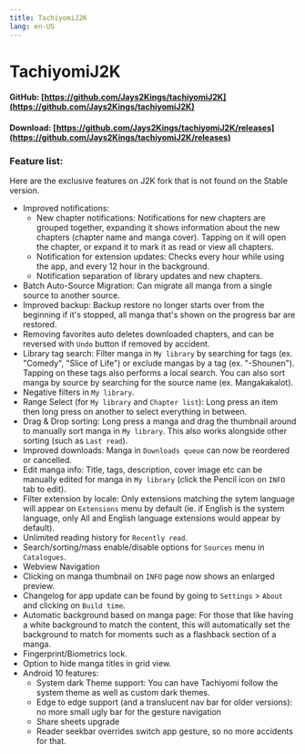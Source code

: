 ```yaml
---
title: TachiyomiJ2K
lang: en-US
---
```


# TachiyomiJ2K

#### GitHub: [https://github.com/Jays2Kings/tachiyomiJ2K](https://github.com/Jays2Kings/tachiyomiJ2K)
#### Download: [https://github.com/Jays2Kings/tachiyomiJ2K/releases](https://github.com/Jays2Kings/tachiyomiJ2K/releases)

### Feature list:
Here are the exclusive features on J2K fork that is not found on the Stable version. 
- Improved notifications: 
  - New chapter notifications: Notifications for new chapters are grouped together, expanding it shows information about the new chapters (chapter name and manga  cover). Tapping on it will open the chapter, or expand it to mark it as read or view all chapters.
  - Notification for extension updates: Checks every hour while using the app, and every 12 hour in the background.
  - Notification separation of library updates and new chapters.
- Batch Auto-Source Migration: Can migrate all manga from a single source to another source.
- Improved backup: Backup restore no longer starts over from the beginning if it's stopped, all manga that's shown on the progress bar are restored.
- Removing favorites auto deletes downloaded chapters, and can be reversed with `Undo` button if removed by accident.
- Library tag search: Filter manga in `My library` by searching for tags (ex. "Comedy", "Slice of Life") or exclude mangas by a tag (ex. "-Shounen"). Tapping on these tags also performs a local search. You can also sort manga by source by searching for the source name (ex. Mangakakalot).
- Negative filters in `My library`.
- Range Select (for `My library` and `Chapter list`): Long press an item then long press on another to select everything in between.
- Drag & Drop sorting: Long press a manga and drag the thumbnail around to manually sort manga in `My library`. This also works alongside other sorting (such as `Last read`).
- Improved downloads: Manga in `Downloads queue` can now be reordered or cancelled.
- Edit manga info: Title, tags, description, cover image etc can be manually edited for manga in `My library` (click the Pencil icon on `INFO` tab to edit).
- Filter extension by locale: Only extensions matching the sytem language will appear on `Extensions` menu by default (ie. if English is the system language, only All and English language extensions would appear by default).
- Unlimited reading history for `Recently read`.
- Search/sorting/mass enable/disable options for `Sources` menu in `Catalogues`.
- Webview Navigation
- Clicking on manga thumbnail on `INFO` page now shows an enlarged preview.
- Changelog for app update can be found by going to `Settings` > `About` and clicking on `Build time`.
- Automatic background based on manga page: For those that like having a white background to match the content, this will automatically set the background to match for moments such as a flashback section of a manga.
- Fingerprint/Biometrics lock.
- Option to hide manga titles in grid view.
- Android 10 features:
  - System dark Theme support: You can have Tachiyomi follow the system theme as well as custom dark themes.
  - Edge to edge support (and a translucent nav bar for older versions): no more small ugly bar for the gesture navigation
  - Share sheets upgrade 
  - Reader seekbar overrides switch app gesture, so no more accidents for that.

